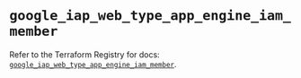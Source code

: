 # `google_iap_web_type_app_engine_iam_member`

Refer to the Terraform Registry for docs: [`google_iap_web_type_app_engine_iam_member`](https://registry.terraform.io/providers/hashicorp/google-beta/6.15.0/docs/resources/google_iap_web_type_app_engine_iam_member).
